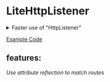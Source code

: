# LiteHttpListener

<details>
<summary>Faster use of "HttpListener"</summary>
But efficiency is not guaranteed
</details>

[Example Code](./Example/Program.cs)

## features:
 *Use attribute reflection to match routes*
